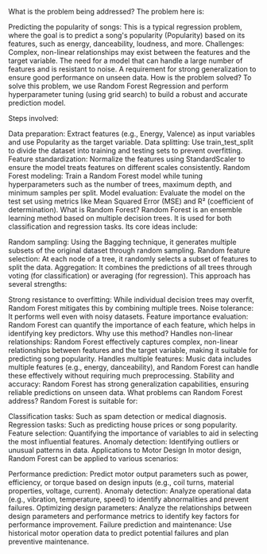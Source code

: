 What is the problem being addressed?
The problem here is:

Predicting the popularity of songs: This is a typical regression problem, where the goal is to predict a song's popularity (Popularity) based on its features, such as energy, danceability, loudness, and more.
Challenges:
Complex, non-linear relationships may exist between the features and the target variable.
The need for a model that can handle a large number of features and is resistant to noise.
A requirement for strong generalization to ensure good performance on unseen data.
How is the problem solved?
To solve this problem, we use Random Forest Regression and perform hyperparameter tuning (using grid search) to build a robust and accurate prediction model.

Steps involved:

Data preparation: Extract features (e.g., Energy, Valence) as input variables and use Popularity as the target variable.
Data splitting: Use train_test_split to divide the dataset into training and testing sets to prevent overfitting.
Feature standardization: Normalize the features using StandardScaler to ensure the model treats features on different scales consistently.
Random Forest modeling: Train a Random Forest model while tuning hyperparameters such as the number of trees, maximum depth, and minimum samples per split.
Model evaluation: Evaluate the model on the test set using metrics like Mean Squared Error (MSE) and R² (coefficient of determination).
What is Random Forest?
Random Forest is an ensemble learning method based on multiple decision trees. It is used for both classification and regression tasks. Its core ideas include:

Random sampling: Using the Bagging technique, it generates multiple subsets of the original dataset through random sampling.
Random feature selection: At each node of a tree, it randomly selects a subset of features to split the data.
Aggregation: It combines the predictions of all trees through voting (for classification) or averaging (for regression).
This approach has several strengths:

Strong resistance to overfitting: While individual decision trees may overfit, Random Forest mitigates this by combining multiple trees.
Noise tolerance: It performs well even with noisy datasets.
Feature importance evaluation: Random Forest can quantify the importance of each feature, which helps in identifying key predictors.
Why use this method?
Handles non-linear relationships: Random Forest effectively captures complex, non-linear relationships between features and the target variable, making it suitable for predicting song popularity.
Handles multiple features: Music data includes multiple features (e.g., energy, danceability), and Random Forest can handle these effectively without requiring much preprocessing.
Stability and accuracy: Random Forest has strong generalization capabilities, ensuring reliable predictions on unseen data.
What problems can Random Forest address?
Random Forest is suitable for:

Classification tasks: Such as spam detection or medical diagnosis.
Regression tasks: Such as predicting house prices or song popularity.
Feature selection: Quantifying the importance of variables to aid in selecting the most influential features.
Anomaly detection: Identifying outliers or unusual patterns in data.
Applications to Motor Design
In motor design, Random Forest can be applied to various scenarios:

Performance prediction:
Predict motor output parameters such as power, efficiency, or torque based on design inputs (e.g., coil turns, material properties, voltage, current).
Anomaly detection:
Analyze operational data (e.g., vibration, temperature, speed) to identify abnormalities and prevent failures.
Optimizing design parameters:
Analyze the relationships between design parameters and performance metrics to identify key factors for performance improvement.
Failure prediction and maintenance:
Use historical motor operation data to predict potential failures and plan preventive maintenance.

